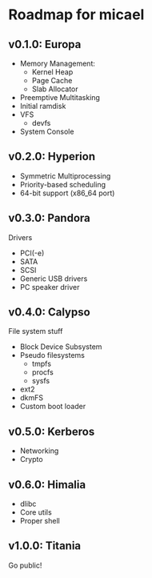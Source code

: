 # Roadmap for micael

## v0.1.0: Europa

* Memory Management:
  * Kernel Heap
  * Page Cache
  * Slab Allocator
* Preemptive Multitasking
* Initial ramdisk
* VFS
   * devfs
* System Console

## v0.2.0: Hyperion

* Symmetric Multiprocessing
* Priority-based scheduling
* 64-bit support (x86_64 port)

## v0.3.0: Pandora

Drivers

* PCI(-e)
* SATA
* SCSI
* Generic USB drivers
* PC speaker driver

## v0.4.0: Calypso

File system stuff

* Block Device Subsystem
* Pseudo filesystems
   * tmpfs
   * procfs
   * sysfs
* ext2
* dkmFS
* Custom boot loader

## v0.5.0: Kerberos

* Networking
* Crypto

## v0.6.0: Himalia

* dlibc
* Core utils
* Proper shell

## v1.0.0: Titania
Go public!

